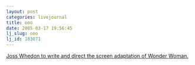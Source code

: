 ```yaml
---
layout: post
categories: livejournal
title: ooo
date: 2005-03-17 19:56:45
lj_slug: ooo
lj_id: 183071
---
```

[Joss Whedon to write and direct the screen adaptation of Wonder Woman.](http://www.themovieinsider.com/news/nid/1634/%27Buffy%27_Creator_Joss_Whedon_Lassos_%27Wonder_Woman%27)
